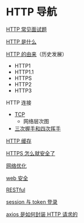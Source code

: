 # HTTP 导航

[HTTP 常见面试题](./面试题/)

[HTTP 是什么](./HTTP常见面试题.md)

[HTTP 的由来](./HTTP的由来.md)（历史发展）

-   HTTP1
-   HTTP1.1
-   HTTPS
-   HTTP2
-   HTTP3

HTTP 连接

-   [TCP](./TCP.md)
    -   网络层次图
-   [三次握手和四次挥手](./三次握手和四次挥手.md)

[HTTP 缓存](./HTTP缓存.md)

[HTTPS 怎么就安全了](./HTTPS怎么就安全了.md)

[网络优化](./网络优化.md)

[web 安全](./web安全.md)

[RESTful](./RESTful.md)

[session 与 token 登录](./session与token登录.md)

[axios 是如何封装 HTTP 请求的](./axios是如何封装HTTP请求的.md)
